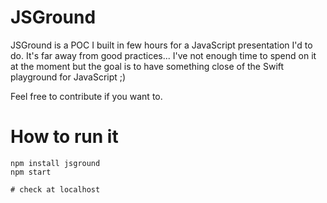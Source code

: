 
# JSGround

JSGround is a POC I built in few hours for a JavaScript presentation I'd to do. It's far away from good practices...
I've not enough time to spend on it at the moment but the goal is to have something close of the Swift playground for
JavaScript ;)

Feel free to contribute if you want to.

# How to run it

    npm install jsground
    npm start
    
    # check at localhost
    
